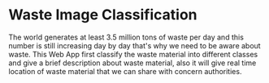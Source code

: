 # Waste Image Classification

The world generates at least 3.5 million tons of waste per day and this number is still increasing day by day that's why we need to be aware about waste.
This Web App first classify the waste material into different classes and give a brief description about waste material, also it will give real time location of waste material that we can share with concern authorities.
